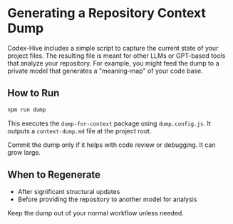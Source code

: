 # Generating a Repository Context Dump

Codex-Hive includes a simple script to capture the current state of your project files.
The resulting file is meant for other LLMs or GPT-based tools that analyze your repository.
For example, you might feed the dump to a private model that generates a "meaning-map" of your code base.

## How to Run

```bash
npm run dump
```

This executes the `dump-for-context` package using `dump.config.js`.
It outputs a `context-dump.md` file at the project root.

Commit the dump only if it helps with code review or debugging. It can grow large.

## When to Regenerate

- After significant structural updates
- Before providing the repository to another model for analysis

Keep the dump out of your normal workflow unless needed.
